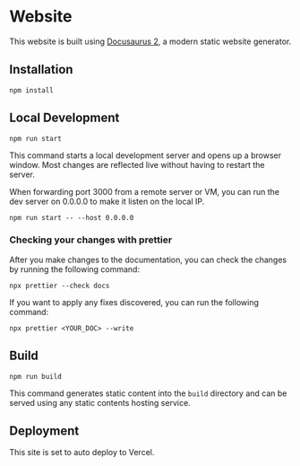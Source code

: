 # Website

This website is built using [Docusaurus 2](https://docusaurus.io/), a modern static website generator.

## Installation

```console
npm install
```

## Local Development

```console
npm run start
```

This command starts a local development server and opens up a browser window. Most changes are reflected live without
having to restart the server.

When forwarding port 3000 from a remote server or VM, you can run the dev server on 0.0.0.0 to make it listen on the
local IP.

```console
npm run start -- --host 0.0.0.0
```

### Checking your changes with prettier

After you make changes to the documentation, you can check the changes by running the following command:

```console
npx prettier --check docs
```

If you want to apply any fixes discovered, you can run the following command:

```console
npx prettier <YOUR_DOC> --write
```

## Build

```console
npm run build
```

This command generates static content into the `build` directory and can be served using any static contents hosting
service.

## Deployment

This site is set to auto deploy to Vercel.
